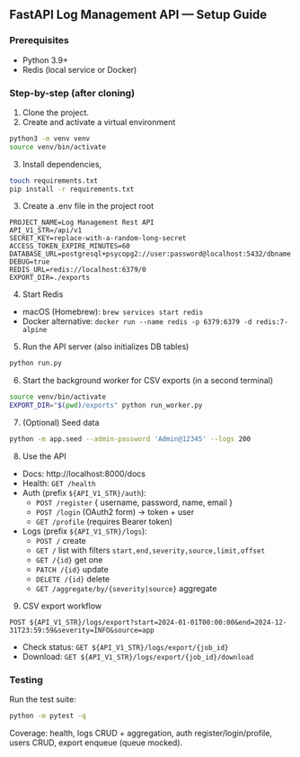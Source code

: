 ## FastAPI Log Management API — Setup Guide

### Prerequisites
- Python 3.9+
- Redis (local service or Docker)

### Step-by-step (after cloning)
1) Clone the project.
2) Create and activate a virtual environment
```bash
python3 -m venv venv
source venv/bin/activate
```

3) Install dependencies,
```bash
touch requirements.txt 
pip install -r requirements.txt
```

3) Create a .env file in the project root
```env
PROJECT_NAME=Log Management Rest API
API_V1_STR=/api/v1
SECRET_KEY=replace-with-a-random-long-secret
ACCESS_TOKEN_EXPIRE_MINUTES=60
DATABASE_URL=postgresql+psycopg2://user:password@localhost:5432/dbname
DEBUG=true
REDIS_URL=redis://localhost:6379/0
EXPORT_DIR=./exports
```

4) Start Redis
- macOS (Homebrew): `brew services start redis`
- Docker alternative: `docker run --name redis -p 6379:6379 -d redis:7-alpine`

5) Run the API server (also initializes DB tables)
```bash
python run.py
```

6) Start the background worker for CSV exports (in a second terminal)
```bash
source venv/bin/activate
EXPORT_DIR="$(pwd)/exports" python run_worker.py
```

7) (Optional) Seed data
```bash
python -m app.seed --admin-password 'Admin@12345' --logs 200
```

8) Use the API
- Docs: http://localhost:8000/docs
- Health: `GET /health`
- Auth (prefix `${API_V1_STR}/auth`):
  - `POST /register` { username, password, name, email }
  - `POST /login` (OAuth2 form) → token + user
  - `GET /profile` (requires Bearer token)
- Logs (prefix `${API_V1_STR}/logs`):
  - `POST /` create
  - `GET /` list with filters `start,end,severity,source,limit,offset`
  - `GET /{id}` get one
  - `PATCH /{id}` update
  - `DELETE /{id}` delete
  - `GET /aggregate/by/{severity|source}` aggregate

9) CSV export workflow
```http
POST ${API_V1_STR}/logs/export?start=2024-01-01T00:00:00&end=2024-12-31T23:59:59&severity=INFO&source=app
```
- Check status: `GET ${API_V1_STR}/logs/export/{job_id}`
- Download: `GET ${API_V1_STR}/logs/export/{job_id}/download`

### Testing
Run the test suite:
```bash
python -m pytest -q
```
Coverage: health, logs CRUD + aggregation, auth register/login/profile, users CRUD, export enqueue (queue mocked).


